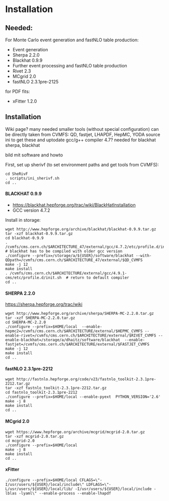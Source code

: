 # Installation

## Needed:
For Monte Carlo event generation and fastNLO table production:

* Event generation
 * Sherpa 2.2.0
 * Blackhat 0.9.9
* Further event processing and fastNLO table production
 * Rivet 2.3
 * MCgrid 2.0
 * fastNLO 2.3.1pre-2125

for PDF fits:
 * xFitter 1.2.0

## Installation
Wiki page?
many needed
smaller tools (without special configuration) can be directly taken from CVMFS:
QD, fastjet, LHAPDF, HepMC, YODA
source ini to get these and uptodate gcc/g++ compiler
4.7? needed for blackhat
sherpa, blackhat

bild mit software and howto


First, set up sherivf (to set environment paths and get tools from CVMFS):

    cd SheRivF
    . scripts/ini_sherivf.sh
    cd ..

#### BLACKHAT 0.9.9
* https://blackhat.hepforge.org/trac/wiki/BlackHatInstallation
* GCC version 4.7.2

Install in storage:

    wget http://www.hepforge.org/archive/blackhat/blackhat-0.9.9.tar.gz
    tar -xzf blackhat-0.9.9.tar.gz
    cd blackhat-0.9.9
    . /cvmfs/cms.cern.ch/$ARCHITECTURE_47/external/gcc/4.7.2/etc/profile.d/init.sh # blackhat has to be compiled with older gcc version
    ./configure --prefix=/storage/a/${USER}/software/blackhat --with-QDpath=/cvmfs/cms.cern.ch/$ARCHITECTURE_47/external/$QD_CVMFS
    make -j 12
    make install
    . /cvmfs/cms.cern.ch/$ARCHITECTURE/external/gcc/4.9.1-cms/etc/profile.d/init.sh  # return to default compiler
    cd ..
#### SHERPA 2.2.0
https://sherpa.hepforge.org/trac/wiki

    wget http://www.hepforge.org/archive/sherpa/SHERPA-MC-2.2.0.tar.gz
    tar -xzf SHERPA-MC-2.2.0.tar.gz
    cd SHERPA-MC-2.2.0
    ./configure --prefix=$HOME/local  --enable-hepmc2=/cvmfs/cms.cern.ch/$ARCHITECTURE/external/$HEPMC_CVMFS --enable-rivet=/cvmfs/cms.cern.ch/$ARCHITECTURE/external/$RIVET_CVMFS --enable-blackhat=/storage/a/dhaitz/software/blackhat  --enable-fastjet=/cvmfs/cms.cern.ch/$ARCHITECTURE/external/$FASTJET_CVMFS 
    make -j 12
    make install
    cd ..

#### fastNLO 2.3.1pre-2212
    wget http://fastnlo.hepforge.org/code/v23/fastnlo_toolkit-2.3.1pre-2212.tar.gz
    tar -xzf fastnlo_toolkit-2.3.1pre-2212.tar.gz
    cd fastnlo_toolkit-2.3.1pre-2212
    ./configure --prefix=$HOME/local --enable-pyext  PYTHON_VERSION='2.6'
    make -j 8
    make install
    cd ..

#### MCgrid 2.0
    wget https://www.hepforge.org/archive/mcgrid/mcgrid-2.0.tar.gz
    tar -xzf mcgrid-2.0.tar.gz
    cd mcgrid-2.0
    ./configure --prefix=$HOME/local
    make -j 8
    make install
    cd ..




#### xFitter
    ./configure --prefix=$HOME/local CFLAGS=\"-I/usr/users/${USER}/local/include\" LDFLAGS=\"-L/usr/users/${USER}/local/lib/ -I/usr/users/${USER}/local/include -lblas -lyaml\" --enable-process --enable-lhapdf

